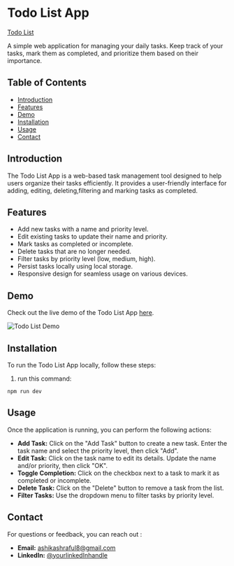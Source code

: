 # Todo List App

[Todo List](https://ibb.co/hFndprP)

A simple web application for managing your daily tasks. Keep track of your tasks, mark them as completed, and prioritize them based on their importance.

## Table of Contents

- [Introduction](#introduction)
- [Features](#features)
- [Demo](#demo)
- [Installation](#installation)
- [Usage](#usage)
- [Contact](#contact)

## Introduction

The Todo List App is a web-based task management tool designed to help users organize their tasks efficiently. It provides a user-friendly interface for adding, editing, deleting,filtering and marking tasks as completed.

## Features

- Add new tasks with a name and priority level.
- Edit existing tasks to update their name and priority.
- Mark tasks as completed or incomplete.
- Delete tasks that are no longer needed.
- Filter tasks by priority level (low, medium, high).
- Persist tasks locally using local storage.
- Responsive design for seamless usage on various devices.

## Demo

Check out the live demo of the Todo List App [here](https://app-todo-listt.netlify.app/).

![Todo List Demo](todo-list-demo.gif)

## Installation

To run the Todo List App locally, follow these steps:

1. run this command:

```
npm run dev

```

## Usage

Once the application is running, you can perform the following actions:

- **Add Task:** Click on the "Add Task" button to create a new task. Enter the task name and select the priority level, then click "Add".
- **Edit Task:** Click on the task name to edit its details. Update the name and/or priority, then click "OK".
- **Toggle Completion:** Click on the checkbox next to a task to mark it as completed or incomplete.
- **Delete Task:** Click on the "Delete" button to remove a task from the list.
- **Filter Tasks:** Use the dropdown menu to filter tasks by priority level.

## Contact

For questions or feedback, you can reach out :

- **Email:** ashikashraful8@gmail.com
- **LinkedIn:** [@yourlinkedInhandle](http://www.linkedin.com/in/ashraful-islam-khan)
